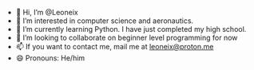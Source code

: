 - 👋 Hi, I’m @Leoneix
- 👀 I’m interested in computer science and aeronautics.
- 🌱 I’m currently learning Python. I have just completed my high school.
- 💞️ I’m looking to collaborate on beginner level programming for now
- 📫 If you want to contact me, mail me at leoneix@proton.me
- 😄 Pronouns: He/him

<!---
Leoneix/Leoneix is a ✨ special ✨ repository because its `README.md` (this file) appears on your GitHub profile.
You can click the Preview link to take a look at your changes.
--->
